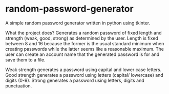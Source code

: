 # random-password-generator

A simple random password generator written in python using tkinter.

What the project does? Generates a random password of fixed length and strength (weak, good, strong) as determined by the user. Length is fixed between 8 and 16 because the former is the usual standard minimum when creating passwords while the latter seems like a reasonable maximum. The user can create an account name that the generated password is for and save them to a file.

Weak strength generates a password using capital and lower case letters. Good strength generates a password using letters (capital/ lowercase) and digits (0-9). Strong generates a password using letters, digits and punctuation.


